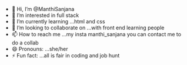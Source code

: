 - 👋 Hi, I’m @ManthiSanjana
- 👀 I’m interested in full stack
- 🌱 I’m currently learning ...html and css
- 💞️ I’m looking to collaborate on ...with front end learning people
- 📫 How to reach me ...my insta manthi_sanjana you can contact me to do a collab
- 😄 Pronouns: ...she/her
- ⚡ Fun fact: ...all is fair in coding and job hunt

<!---
ManthiSanjana/ManthiSanjana is a ✨ special ✨ repository because its `README.md` (this file) appears on your GitHub profile.
You can click the Preview link to take a look at your changes.
--->
